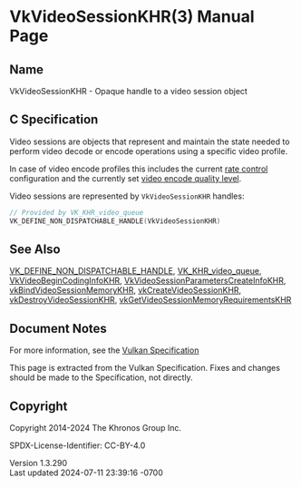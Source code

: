 # VkVideoSessionKHR(3) Manual Page

## Name

VkVideoSessionKHR - Opaque handle to a video session object



## <a href="#_c_specification" class="anchor"></a>C Specification

Video sessions are objects that represent and maintain the state needed
to perform video decode or encode operations using a specific video
profile.

In case of video encode profiles this includes the current <a
href="https://registry.khronos.org/vulkan/specs/1.3-extensions/html/vkspec.html#encode-rate-control"
target="_blank" rel="noopener">rate control</a> configuration and the
currently set <a
href="https://registry.khronos.org/vulkan/specs/1.3-extensions/html/vkspec.html#encode-quality-level"
target="_blank" rel="noopener">video encode quality level</a>.

Video sessions are represented by `VkVideoSessionKHR` handles:

``` c
// Provided by VK_KHR_video_queue
VK_DEFINE_NON_DISPATCHABLE_HANDLE(VkVideoSessionKHR)
```

## <a href="#_see_also" class="anchor"></a>See Also

[VK_DEFINE_NON_DISPATCHABLE_HANDLE](https://registry.khronos.org/vulkan/specs/1.3-extensions/man/html/VK_DEFINE_NON_DISPATCHABLE_HANDLE.html),
[VK_KHR_video_queue](https://registry.khronos.org/vulkan/specs/1.3-extensions/man/html/VK_KHR_video_queue.html),
[VkVideoBeginCodingInfoKHR](https://registry.khronos.org/vulkan/specs/1.3-extensions/man/html/VkVideoBeginCodingInfoKHR.html),
[VkVideoSessionParametersCreateInfoKHR](https://registry.khronos.org/vulkan/specs/1.3-extensions/man/html/VkVideoSessionParametersCreateInfoKHR.html),
[vkBindVideoSessionMemoryKHR](https://registry.khronos.org/vulkan/specs/1.3-extensions/man/html/vkBindVideoSessionMemoryKHR.html),
[vkCreateVideoSessionKHR](https://registry.khronos.org/vulkan/specs/1.3-extensions/man/html/vkCreateVideoSessionKHR.html),
[vkDestroyVideoSessionKHR](https://registry.khronos.org/vulkan/specs/1.3-extensions/man/html/vkDestroyVideoSessionKHR.html),
[vkGetVideoSessionMemoryRequirementsKHR](https://registry.khronos.org/vulkan/specs/1.3-extensions/man/html/vkGetVideoSessionMemoryRequirementsKHR.html)

## <a href="#_document_notes" class="anchor"></a>Document Notes

For more information, see the <a
href="https://registry.khronos.org/vulkan/specs/1.3-extensions/html/vkspec.html#VkVideoSessionKHR"
target="_blank" rel="noopener">Vulkan Specification</a>

This page is extracted from the Vulkan Specification. Fixes and changes
should be made to the Specification, not directly.

## <a href="#_copyright" class="anchor"></a>Copyright

Copyright 2014-2024 The Khronos Group Inc.

SPDX-License-Identifier: CC-BY-4.0

Version 1.3.290  
Last updated 2024-07-11 23:39:16 -0700
